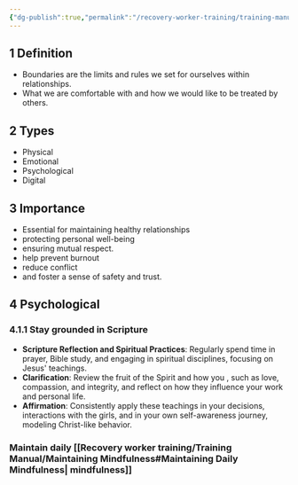 ```yaml
---
{"dg-publish":true,"permalink":"/recovery-worker-training/training-manual/keeping-healthy-boundaries/"}
---
```


## 1 Definition

- Boundaries are the limits and rules we set for ourselves within relationships. 
- What we are comfortable with and how we would like to be treated by others.

## 2 Types
- Physical
- Emotional
- Psychological
- Digital

## 3 Importance
- Essential for maintaining healthy relationships
- protecting personal well-being
- ensuring mutual respect. 
- help prevent burnout
- reduce conflict
- and foster a sense of safety and trust.

## 4 Psychological
### 4.1.1 Stay grounded in Scripture
- **Scripture Reflection and Spiritual Practices**: Regularly spend time in prayer, Bible study, and engaging in spiritual disciplines, focusing on Jesus' teachings.
- **Clarification**: Review the fruit of the Spirit and how you , such as love, compassion, and integrity, and reflect on how they influence your work and personal life.
- **Affirmation**: Consistently apply these teachings in your decisions, interactions with the girls, and in your own self-awareness journey, modeling Christ-like behavior.
### Maintain daily [[Recovery worker training/Training Manual/Maintaining Mindfulness#Maintaining Daily Mindfulness\| mindfulness]]

